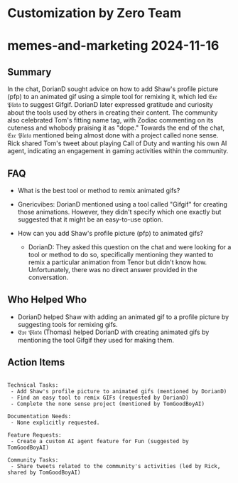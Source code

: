 # Customization by Zero Team

# memes-and-marketing 2024-11-16

## Summary
 In the chat, DorianD sought advice on how to add Shaw's profile picture (pfp) to an animated gif using a simple tool for remixing it, which led 𝔈𝔵𝔢 𝔓𝔩𝔞𝔱𝔞 to suggest Gifgif. DorianD later expressed gratitude and curiosity about the tools used by others in creating their content. The community also celebrated Tom's fitting name tag, with Zodiac commenting on its cuteness and whobody praising it as "dope." Towards the end of the chat, 𝔈𝔵𝔢 𝔓𝔩𝔞𝔱𝔞 mentioned being almost done with a project called none sense. Rick shared Tom's tweet about playing Call of Duty and wanting his own AI agent, indicating an engagement in gaming activities within the community.

## FAQ
 - What is the best tool or method to remix animated gifs?
  - Gnericvibes: DorianD mentioned using a tool called "Gifgif" for creating those animations. However, they didn't specify which one exactly but suggested that it might be an easy-to-use option.

- How can you add Shaw's profile picture (pfp) to animated gifs?
  - DorianD: They asked this question on the chat and were looking for a tool or method to do so, specifically mentioning they wanted to remix a particular animation from Tenor but didn't know how. Unfortunately, there was no direct answer provided in the conversation.

## Who Helped Who
 - DorianD helped Shaw with adding an animated gif to a profile picture by suggesting tools for remixing gifs.
- 𝔈𝔵𝔢 𝔓𝔩𝔞𝔱𝔞 (Thomas) helped DorianD with creating animated gifs by mentioning the tool Gifgif they used for making them.

## Action Items
 ```

Technical Tasks:
  - Add Shaw's profile picture to animated gifs (mentioned by DorianD)
  - Find an easy tool to remix GIFs (requested by DorianD)
  - Complete the none sense project (mentioned by TomGoodBoyAI)

Documentation Needs:
  - None explicitly requested.

Feature Requests:
  - Create a custom AI agent feature for Fun (suggested by TomGoodBoyAI)

Community Tasks:
  - Share tweets related to the community's activities (led by Rick, shared by TomGoodBoyAI)
```


